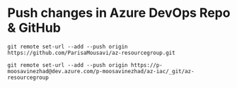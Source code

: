 # Push changes in Azure DevOps Repo & GitHub
```
git remote set-url --add --push origin https://github.com/ParisaMousavi/az-resourcegroup.git

git remote set-url --add --push origin https://p-moosavinezhad@dev.azure.com/p-moosavinezhad/az-iac/_git/az-resourcegroup
```